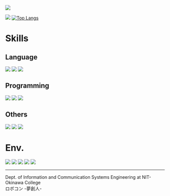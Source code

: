 ![](https://komarev.com/ghpvc/?username=wassy310)

![](http://github-profile-summary-cards.vercel.app/api/cards/stats?username=wassy310&theme=dracula)
[![Top Langs](https://github-readme-stats.vercel.app/api/top-langs/?username=wassy310&layout=compact&hide=CMake&theme=dracula&langs_count=8)](https://github.com/anuraghazra/github-readme-stats)

# Skills
## Language
![](https://img.shields.io/badge/1st-Japanese%20(Native)-darkred)
![](https://img.shields.io/badge/2nd-Amer.%20English-navy)
![](https://img.shields.io/badge/3rd-JP.%20Sign%20Language-blue)

## Programming
![](https://img.shields.io/badge/Front-HTML,%20JavaScript,%20Bootstrap,%20Dart(Flutter)-darkgreen)
![](https://img.shields.io/badge/Back-Python,%20Java-skyblue)
![](https://img.shields.io/badge/Server-Python(FastAPI),%20SQL-blue)

## Others
![](https://img.shields.io/badge/Design-SolidWorks%202019-darkred)
![](https://img.shields.io/badge/Video%20Editor-DaVinci%20Resolve-blue)
![](https://img.shields.io/badge/Board%20production-KiCAD%206.0-navy)

# Env.
![](https://img.shields.io/badge/Main-Windows%2010-blue)
![](https://img.shields.io/badge/Sub-Ubuntu%2022.04-orange)
![](https://img.shields.io/badge/File%20Server-Ubuntu%2022.04-orange)
![](https://img.shields.io/badge/Editor-Visual%20Studio%20Code-blue)
![](https://img.shields.io/badge/Browser-Chrome-red)

---

Dept. of Information and Communication Systems Engineering at NIT-Okinawa College  
ロボコン -夢創人-  
